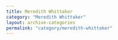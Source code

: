 ```yaml
---
title: Meredith Whittaker
category: "Meredith Whittaker"
layout: archive-categories
permalink: "category/meredith-whittaker"
---
```

